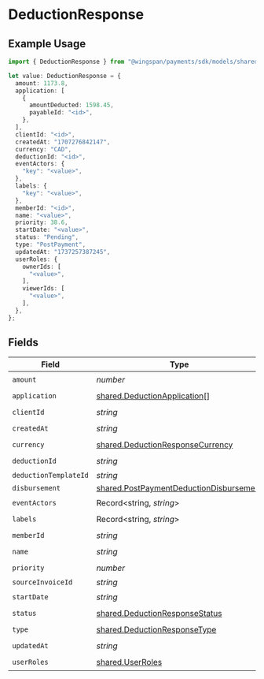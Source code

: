 # DeductionResponse

## Example Usage

```typescript
import { DeductionResponse } from "@wingspan/payments/sdk/models/shared";

let value: DeductionResponse = {
  amount: 1173.8,
  application: [
    {
      amountDeducted: 1598.45,
      payableId: "<id>",
    },
  ],
  clientId: "<id>",
  createdAt: "1707276842147",
  currency: "CAD",
  deductionId: "<id>",
  eventActors: {
    "key": "<value>",
  },
  labels: {
    "key": "<value>",
  },
  memberId: "<id>",
  name: "<value>",
  priority: 38.6,
  startDate: "<value>",
  status: "Pending",
  type: "PostPayment",
  updatedAt: "1737257387245",
  userRoles: {
    ownerIds: [
      "<value>",
    ],
    viewerIds: [
      "<value>",
    ],
  },
};
```

## Fields

| Field                                                                                                     | Type                                                                                                      | Required                                                                                                  | Description                                                                                               |
| --------------------------------------------------------------------------------------------------------- | --------------------------------------------------------------------------------------------------------- | --------------------------------------------------------------------------------------------------------- | --------------------------------------------------------------------------------------------------------- |
| `amount`                                                                                                  | *number*                                                                                                  | :heavy_check_mark:                                                                                        | N/A                                                                                                       |
| `application`                                                                                             | [shared.DeductionApplication](../../../sdk/models/shared/deductionapplication.md)[]                       | :heavy_check_mark:                                                                                        | N/A                                                                                                       |
| `clientId`                                                                                                | *string*                                                                                                  | :heavy_check_mark:                                                                                        | N/A                                                                                                       |
| `createdAt`                                                                                               | *string*                                                                                                  | :heavy_check_mark:                                                                                        | N/A                                                                                                       |
| `currency`                                                                                                | [shared.DeductionResponseCurrency](../../../sdk/models/shared/deductionresponsecurrency.md)               | :heavy_check_mark:                                                                                        | N/A                                                                                                       |
| `deductionId`                                                                                             | *string*                                                                                                  | :heavy_check_mark:                                                                                        | N/A                                                                                                       |
| `deductionTemplateId`                                                                                     | *string*                                                                                                  | :heavy_minus_sign:                                                                                        | N/A                                                                                                       |
| `disbursement`                                                                                            | [shared.PostPaymentDeductionDisbursement](../../../sdk/models/shared/postpaymentdeductiondisbursement.md) | :heavy_minus_sign:                                                                                        | N/A                                                                                                       |
| `eventActors`                                                                                             | Record<string, *string*>                                                                                  | :heavy_check_mark:                                                                                        | N/A                                                                                                       |
| `labels`                                                                                                  | Record<string, *string*>                                                                                  | :heavy_check_mark:                                                                                        | N/A                                                                                                       |
| `memberId`                                                                                                | *string*                                                                                                  | :heavy_check_mark:                                                                                        | N/A                                                                                                       |
| `name`                                                                                                    | *string*                                                                                                  | :heavy_check_mark:                                                                                        | N/A                                                                                                       |
| `priority`                                                                                                | *number*                                                                                                  | :heavy_check_mark:                                                                                        | N/A                                                                                                       |
| `sourceInvoiceId`                                                                                         | *string*                                                                                                  | :heavy_minus_sign:                                                                                        | N/A                                                                                                       |
| `startDate`                                                                                               | *string*                                                                                                  | :heavy_check_mark:                                                                                        | N/A                                                                                                       |
| `status`                                                                                                  | [shared.DeductionResponseStatus](../../../sdk/models/shared/deductionresponsestatus.md)                   | :heavy_check_mark:                                                                                        | N/A                                                                                                       |
| `type`                                                                                                    | [shared.DeductionResponseType](../../../sdk/models/shared/deductionresponsetype.md)                       | :heavy_check_mark:                                                                                        | N/A                                                                                                       |
| `updatedAt`                                                                                               | *string*                                                                                                  | :heavy_check_mark:                                                                                        | N/A                                                                                                       |
| `userRoles`                                                                                               | [shared.UserRoles](../../../sdk/models/shared/userroles.md)                                               | :heavy_check_mark:                                                                                        | N/A                                                                                                       |